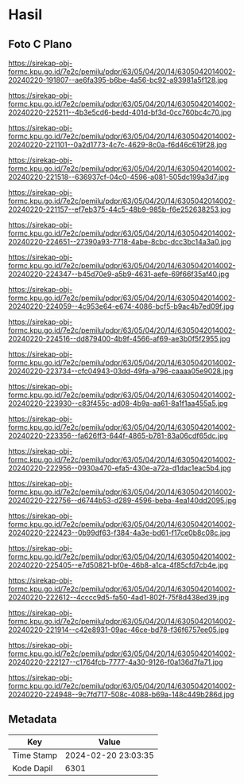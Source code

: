 # Hasil

## Foto C Plano

https://sirekap-obj-formc.kpu.go.id/7e2c/pemilu/pdpr/63/05/04/20/14/6305042014002-20240220-191807--ae6fa395-b6be-4a56-bc92-a93981a5f128.jpg

https://sirekap-obj-formc.kpu.go.id/7e2c/pemilu/pdpr/63/05/04/20/14/6305042014002-20240220-225211--4b3e5cd6-bedd-401d-bf3d-0cc760bc4c70.jpg

https://sirekap-obj-formc.kpu.go.id/7e2c/pemilu/pdpr/63/05/04/20/14/6305042014002-20240220-221101--0a2d1773-4c7c-4629-8c0a-f6d46c619f28.jpg

https://sirekap-obj-formc.kpu.go.id/7e2c/pemilu/pdpr/63/05/04/20/14/6305042014002-20240220-221518--636937cf-04c0-4596-a081-505dc199a3d7.jpg

https://sirekap-obj-formc.kpu.go.id/7e2c/pemilu/pdpr/63/05/04/20/14/6305042014002-20240220-221157--ef7eb375-44c5-48b9-985b-f6e252638253.jpg

https://sirekap-obj-formc.kpu.go.id/7e2c/pemilu/pdpr/63/05/04/20/14/6305042014002-20240220-224651--27390a93-7718-4abe-8cbc-dcc3bc14a3a0.jpg

https://sirekap-obj-formc.kpu.go.id/7e2c/pemilu/pdpr/63/05/04/20/14/6305042014002-20240220-224347--b45d70e9-a5b9-4631-aefe-69f66f35af40.jpg

https://sirekap-obj-formc.kpu.go.id/7e2c/pemilu/pdpr/63/05/04/20/14/6305042014002-20240220-224059--4c953e64-e674-4086-bcf5-b9ac4b7ed09f.jpg

https://sirekap-obj-formc.kpu.go.id/7e2c/pemilu/pdpr/63/05/04/20/14/6305042014002-20240220-224516--dd879400-4b9f-4566-af69-ae3b0f5f2955.jpg

https://sirekap-obj-formc.kpu.go.id/7e2c/pemilu/pdpr/63/05/04/20/14/6305042014002-20240220-223734--cfc04943-03dd-49fa-a796-caaaa05e9028.jpg

https://sirekap-obj-formc.kpu.go.id/7e2c/pemilu/pdpr/63/05/04/20/14/6305042014002-20240220-223930--c83f455c-ad08-4b9a-aa61-8a1f1aa455a5.jpg

https://sirekap-obj-formc.kpu.go.id/7e2c/pemilu/pdpr/63/05/04/20/14/6305042014002-20240220-223356--fa626ff3-644f-4865-b781-83a06cdf65dc.jpg

https://sirekap-obj-formc.kpu.go.id/7e2c/pemilu/pdpr/63/05/04/20/14/6305042014002-20240220-222956--0930a470-efa5-430e-a72a-d1dac1eac5b4.jpg

https://sirekap-obj-formc.kpu.go.id/7e2c/pemilu/pdpr/63/05/04/20/14/6305042014002-20240220-222756--d6744b53-d289-4596-beba-4ea140dd2095.jpg

https://sirekap-obj-formc.kpu.go.id/7e2c/pemilu/pdpr/63/05/04/20/14/6305042014002-20240220-222423--0b99df63-f384-4a3e-bd61-f17ce0b8c08c.jpg

https://sirekap-obj-formc.kpu.go.id/7e2c/pemilu/pdpr/63/05/04/20/14/6305042014002-20240220-225405--e7d50821-bf0e-46b8-a1ca-4f85cfd7cb4e.jpg

https://sirekap-obj-formc.kpu.go.id/7e2c/pemilu/pdpr/63/05/04/20/14/6305042014002-20240220-222612--4cccc9d5-fa50-4ad1-802f-75f8d438ed39.jpg

https://sirekap-obj-formc.kpu.go.id/7e2c/pemilu/pdpr/63/05/04/20/14/6305042014002-20240220-221914--c42e8931-09ac-46ce-bd78-f36f6757ee05.jpg

https://sirekap-obj-formc.kpu.go.id/7e2c/pemilu/pdpr/63/05/04/20/14/6305042014002-20240220-222127--c1764fcb-7777-4a30-9126-f0a136d7fa71.jpg

https://sirekap-obj-formc.kpu.go.id/7e2c/pemilu/pdpr/63/05/04/20/14/6305042014002-20240220-224948--9c7fd717-508c-4088-b69a-148c449b286d.jpg


## Metadata

| Key        | Value               |
| ---------- | ------------------- |
| Time Stamp | 2024-02-20 23:03:35 |
| Kode Dapil | 6301                |



